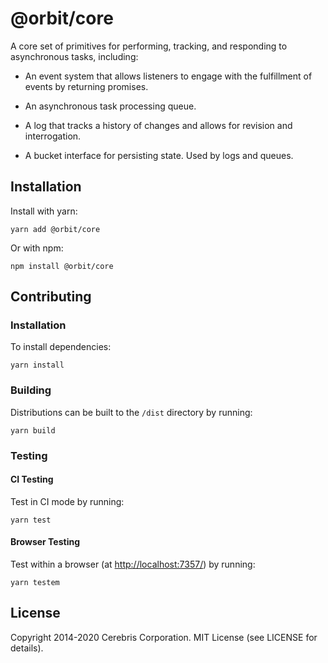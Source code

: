 # @orbit/core

A core set of primitives for performing, tracking, and responding to
asynchronous tasks, including:

- An event system that allows listeners to engage with the fulfillment of
  events by returning promises.

- An asynchronous task processing queue.

- A log that tracks a history of changes and allows for revision and
  interrogation.

- A bucket interface for persisting state. Used by logs and queues.

## Installation

Install with yarn:

```
yarn add @orbit/core
```

Or with npm:

```
npm install @orbit/core
```

## Contributing

### Installation

To install dependencies:

```
yarn install
```

### Building

Distributions can be built to the `/dist` directory by running:

```
yarn build
```

### Testing

#### CI Testing

Test in CI mode by running:

```
yarn test
```

#### Browser Testing

Test within a browser
(at [http://localhost:7357/](http://localhost:7357/)) by running:

```
yarn testem
```

## License

Copyright 2014-2020 Cerebris Corporation. MIT License (see LICENSE for details).
